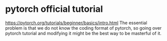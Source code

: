 # pytorch official tutorial
https://pytorch.org/tutorials/beginner/basics/intro.html
The essential problem is that we do not know the coding format of pytorch, so going over pytorch tutorial and modifying it might be the best way to be masterful of it. 
